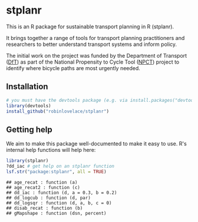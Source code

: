 # stplanr

This is an R package for sustainable transport planning in R (stplanr).

It brings together a range of tools for transport planning practitioners and
researchers to better understand transport systems and inform policy.

The initial work on the project was funded by the Department of Transport
([DfT](https://www.gov.uk/government/organisations/department-for-transport))
as part of the National Propensity to Cycle Tool
([NPCT](http://www.cedar.iph.cam.ac.uk/research/modelling/npct-tool/)) project to
identify where bicycle paths are most urgently needed.

## Installation


```r
# you must have the devtools package (e.g. via install.packages("devtools"))
library(devtools) 
install_github("robinlovelace/stplanr")
```

## Getting help

We aim to make this package well-documented to make it easy to use.
R's internal help functions will help here:


```r
library(stplanr)
?dd_iac # get help on an stplanr function
lsf.str("package:stplanr", all = TRUE)
```

```
## age_recat : function (a)  
## age_recat2 : function (c)  
## dd_iac : function (d, a = 0.3, b = 0.2)  
## dd_logcub : function (d, par)  
## dd_logsqr : function (d, a, b, c = 0)  
## disab_recat : function (b)  
## gMapshape : function (dsn, percent)
```

